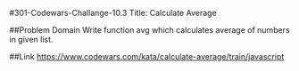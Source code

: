#301-Codewars-Challange-10.3
Title: Calculate Average

##Problem Domain
Write function avg which calculates average of numbers in given list.
 
##Link 
https://www.codewars.com/kata/calculate-average/train/javascript